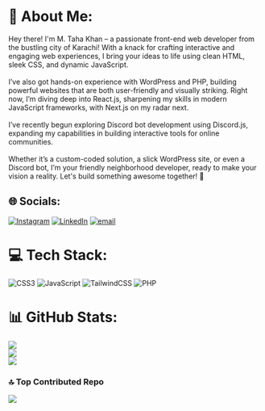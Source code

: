 # 💫 About Me:
Hey there! I'm M. Taha Khan – a passionate front-end web developer from the bustling city of Karachi! With a knack for crafting interactive and engaging web experiences, I bring your ideas to life using clean HTML, sleek CSS, and dynamic JavaScript.<br><br>I’ve also got hands-on experience with WordPress and PHP, building powerful websites that are both user-friendly and visually striking. Right now, I’m diving deep into React.js, sharpening my skills in modern JavaScript frameworks, with Next.js on my radar next.<br><br>I’ve recently begun exploring Discord bot development using Discord.js, expanding my capabilities in building interactive tools for online communities.<br><br>Whether it’s a custom-coded solution, a slick WordPress site, or even a Discord bot, I’m your friendly neighborhood developer, ready to make your vision a reality. Let's build something awesome together! 🚀


## 🌐 Socials:
[![Instagram](https://img.shields.io/badge/Instagram-%23E4405F.svg?logo=Instagram&logoColor=white)](https://instagram.com/d.a.r.t.h_r.e.v.a.n) [![LinkedIn](https://img.shields.io/badge/LinkedIn-%230077B5.svg?logo=linkedin&logoColor=white)](https://linkedin.com/in/taha-khan03) [![email](https://img.shields.io/badge/Email-D14836?logo=gmail&logoColor=white)](mailto:taha82426980@gmail.com) 

# 💻 Tech Stack:
![CSS3](https://img.shields.io/badge/css3-%231572B6.svg?style=plastic&logo=css3&logoColor=white) ![JavaScript](https://img.shields.io/badge/javascript-%23323330.svg?style=plastic&logo=javascript&logoColor=%23F7DF1E) ![TailwindCSS](https://img.shields.io/badge/tailwindcss-%2338B2AC.svg?style=plastic&logo=tailwind-css&logoColor=white) ![PHP](https://img.shields.io/badge/php-%23777BB4.svg?style=plastic&logo=php&logoColor=white)
# 📊 GitHub Stats:
![](https://github-readme-stats.vercel.app/api?username=Delepover56&theme=dark&hide_border=true&include_all_commits=false&count_private=false)<br/>
![](https://nirzak-streak-stats.vercel.app/?user=Delepover56&theme=dark&hide_border=true)<br/>
![](https://github-readme-stats.vercel.app/api/top-langs/?username=Delepover56&theme=dark&hide_border=true&include_all_commits=false&count_private=false&layout=compact)

### 🔝 Top Contributed Repo
![](https://github-contributor-stats.vercel.app/api?username=Delepover56&limit=5&theme=dark&combine_all_yearly_contributions=true)

<!-- Proudly created with GPRM ( https://gprm.itsvg.in ) -->
